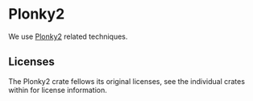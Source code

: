 # Plonky2

We use [Plonky2](https://github.com/mir-protocol/plonky2) related techniques.

## Licenses

The Plonky2 crate fellows its original licenses, see the individual crates within for license information.